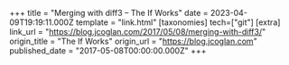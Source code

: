 +++
title = "Merging with diff3 – The If Works"
date = 2023-04-09T19:19:11.000Z
template = "link.html"
[taxonomies]
tech=["git"]
[extra]
link_url = "https://blog.jcoglan.com/2017/05/08/merging-with-diff3/"
origin_title = "The If Works"
origin_url = "https://blog.jcoglan.com"
published_date = "2017-05-08T00:00:00.000Z"
+++